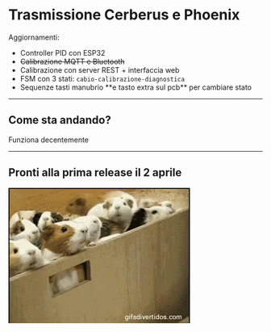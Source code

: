 # Trasmissione Cerberus e Phoenix

Aggiornamenti:

<!-- block-start: little-space -->
<!-- block-end -->

- Controller PID con ESP32
- ~~Calibrazione MQTT e Bluetooth~~
- Calibrazione con server REST + interfaccia web
- FSM con 3 stati: `cabio-calibrazione-diagnostica`
- Sequenze tasti manubrio \*\*e tasto extra sul pcb\*\* per cambiare stato

---

## Come sta andando?

Funziona decentemente

<!-- TODO: Video -->

---

## Pronti alla prima release il 2 aprile

<!-- block-start: img -->

![](../assets/release.gif)

<!-- block-end -->
